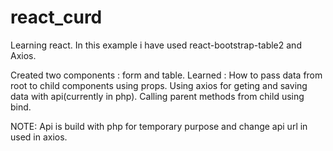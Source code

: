 # react_curd
Learning react.
In this example i have used react-bootstrap-table2 and Axios.

Created two components : form and table.
Learned : How to pass data from root to child components using props. Using axios for geting and saving data with api(currently in php). Calling parent methods from child using bind.


NOTE: Api is build with php for temporary purpose and change api url in used in axios.
